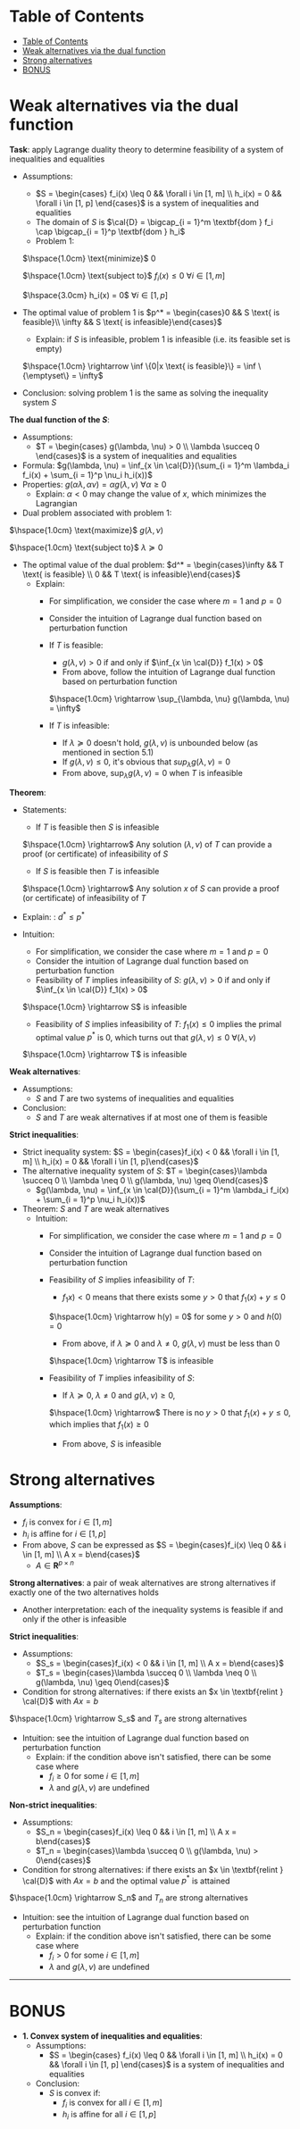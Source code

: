 <!-- TOC titleSize:1 tabSpaces:2 depthFrom:1 depthTo:6 withLinks:1 updateOnSave:1 orderedList:0 skip:0 title:1 charForUnorderedList:* -->
# Table of Contents
- [Table of Contents](#table-of-contents)
- [Weak alternatives via the dual function](#weak-alternatives-via-the-dual-function)
- [Strong alternatives](#strong-alternatives)
- [BONUS](#bonus)
<!-- /TOC -->

# Weak alternatives via the dual function
**Task**: apply Lagrange duality theory to determine feasibility of a system of inequalities and equalities
* Assumptions:
  * $S = \begin{cases} f_i(x) \leq 0 && \forall i \in [1, m] \\ h_i(x) = 0 && \forall i \in [1, p] \end{cases}$ is a system of inequalities and equalities
  * The domain of $S$ is $\cal{D} = \bigcap_{i = 1}^m \textbf{dom } f_i \cap \bigcap_{i = 1}^p \textbf{dom } h_i$
  * Problem 1:
  
  $\hspace{1.0cm} \text{minimize}$ $0$
  
  $\hspace{1.0cm} \text{subject to}$ $f_i(x) \leq 0$ $\forall i \in [1, m]$
  
  $\hspace{3.0cm} h_i(x) = 0$ $\forall i \in [1, p]$
* The optimal value of problem 1 is $p^* = \begin{cases}0 && S \text{ is feasible}\\ \infty && S \text{ is infeasible}\end{cases}$
  * Explain: if $S$ is infeasible, problem 1 is infeasible (i.e. its feasible set is empty)
  
  $\hspace{1.0cm} \rightarrow \inf \{0|x \text{ is feasible}\} = \inf \{\emptyset\} = \infty$
* Conclusion: solving problem 1 is the same as solving the inequality system $S$

**The dual function of the $S$**:
* Assumptions:
  * $T = \begin{cases} g(\lambda, \nu) > 0 \\ \lambda \succeq 0 \end{cases}$ is a system of inequalities and equalities
* Formula: $g(\lambda, \nu) = \inf_{x \in \cal{D}}(\sum_{i = 1}^m \lambda_i f_i(x) + \sum_{i = 1}^p \nu_i h_i(x))$
* Properties: $g(\alpha \lambda, \alpha \nu) = \alpha g(\lambda, \nu)$ $\forall \alpha \geq 0$
  * Explain: $\alpha < 0$ may change the value of $x$, which minimizes the Lagrangian
* Dual problem associated with problem 1:

$\hspace{1.0cm} \text{maximize}$ $g(\lambda, \nu)$

$\hspace{1.0cm} \text{subject to}$ $\lambda \succeq 0$
* The optimal value of the dual problem: $d^* = \begin{cases}\infty && T \text{ is feasible} \\ 0 && T \text{ is infeasible}\end{cases}$
  * Explain:
    * For simplification, we consider the case where $m = 1$ and $p = 0$
    * Consider the intuition of Lagrange dual function based on perturbation function
    * If $T$ is feasible:
      * $g(\lambda, \nu) > 0$ if and only if $\inf_{x \in \cal{D}} f_1(x) > 0$
      * From above, follow the intuition of Lagrange dual function based on perturbation function
      
      $\hspace{1.0cm} \rightarrow \sup_{\lambda, \nu} g(\lambda, \nu) = \infty$
    * If $T$ is infeasible:
      * If $\lambda \succeq 0$ doesn't hold, $g(\lambda, \nu)$ is unbounded below (as mentioned in section 5.1)
      * If $g(\lambda, \nu) \leq 0$, it's obvious that $sup_{\lambda} g(\lambda, \nu) = 0$
      * From above, $\sup_{\lambda} g(\lambda, \nu) = 0$ when $T$ is infeasible

**Theorem**:
  * Statements:
    * If $T$ is feasible then $S$ is infeasible
    
    $\hspace{1.0cm} \rightarrow$ Any solution $(\lambda, \nu)$ of $T$ can provide a proof (or certificate) of infeasibility of $S$
    * If $S$ is feasible then $T$ is infeasible
    
    $\hspace{1.0cm} \rightarrow$ Any solution $x$ of $S$ can provide a proof (or certificate) of infeasibility of $T$
  * Explain: : $d^* \leq p^*$
  * Intuition:
    * For simplification, we consider the case where $m = 1$ and $p = 0$
    * Consider the intuition of Lagrange dual function based on perturbation function
    * Feasibility of $T$ implies infeasibility of $S$: $g(\lambda, \nu) > 0$ if and only if $\inf_{x \in \cal{D}} f_1(x) > 0$
    
    $\hspace{1.0cm} \rightarrow S$ is infeasible
    * Feasibility of $S$ implies infeasibility of $T$: $f_1(x) \leq 0$ implies the primal optimal value $p^*$ is $0$, which turns out that $g(\lambda, \nu) \leq 0$ $\forall (\lambda, \nu)$
    
    $\hspace{1.0cm} \rightarrow T$ is infeasible

**Weak alternatives**:
* Assumptions:
  * $S$ and $T$ are two systems of inequalities and equalities
* Conclusion:
  * $S$ and $T$ are weak alternatives if at most one of them is feasible

**Strict inequalities**:
* Strict inequality system: $S = \begin{cases}f_i(x) < 0 && \forall i \in [1, m] \\ h_i(x) = 0 && \forall i \in [1, p]\end{cases}$
* The alternative inequality system of $S$: $T = \begin{cases}\lambda \succeq 0 \\ \lambda \neq 0 \\ g(\lambda, \nu) \geq 0\end{cases}$
  * $g(\lambda, \nu) = \inf_{x \in \cal{D}}(\sum_{i = 1}^m \lambda_i f_i(x) + \sum_{i = 1}^p \nu_i h_i(x))$
* Theorem: $S$ and $T$ are weak alternatives
  * Intuition:
    * For simplification, we consider the case where $m = 1$ and $p = 0$
    * Consider the intuition of Lagrange dual function based on perturbation function
    * Feasibility of $S$ implies infeasibility of $T$:
      * $f_1x) < 0$ means that there exists some $y > 0$ that $f_1(x) + y \leq 0$
      
      $\hspace{1.0cm} \rightarrow h(y) = 0$ for some $y > 0$ and $h(0) = 0$
      * From above, if $\lambda \succeq 0$ and $\lambda \neq 0$, $g(\lambda, \nu)$ must be less than $0$
      
      $\hspace{1.0cm} \rightarrow T$ is infeasible
    * Feasibility of $T$ implies infeasibility of $S$:
      * If $\lambda \succeq 0$, $\lambda \neq 0$ and $g(\lambda, \nu) \geq 0$,
      
      $\hspace{1.0cm} \rightarrow$ There is no $y > 0$ that $f_1(x) + y \leq 0$, which implies that $f_1(x) \geq 0$
      * From above, $S$ is infeasible

# Strong alternatives
**Assumptions**:
  * $f_i$ is convex for $i \in [1, m]$
  * $h_i$ is affine for $i \in [1, p]$
  * From above, $S$ can be expressed as $S = \begin{cases}f_i(x) \leq 0 && i \in [1, m] \\ A x = b\end{cases}$
    * $A \in \textbf{R}^{p \times n}$

**Strong alternatives**: a pair of weak alternatives are strong alternatives if exactly one of the two alternatives holds
  * Another interpretation: each of the inequality systems is feasible if and only if the other is infeasible

**Strict inequalities**:
* Assumptions:
  * $S_s = \begin{cases}f_i(x) < 0  && i \in [1, m] \\ A x = b\end{cases}$
  * $T_s = \begin{cases}\lambda \succeq 0 \\ \lambda \neq 0 \\ g(\lambda, \nu) \geq 0\end{cases}$
* Condition for strong alternatives: if there exists an $x \in \textbf{relint } \cal{D}$ with $A x = b$

$\hspace{1.0cm} \rightarrow S_s$ and $T_s$ are strong alternatives
* Intuition: see the intuition of Lagrange dual function based on perturbation function
  * Explain: if the condition above isn't satisfied, there can be some case where 
    * $f_i \geq 0$ for some $i \in [1, m]$
    * $\lambda$ and $g(\lambda, \nu)$ are undefined

**Non-strict inequalities**:
* Assumptions:
  * $S_n = \begin{cases}f_i(x) \leq 0 && i \in [1, m] \\ A x = b\end{cases}$
  * $T_n = \begin{cases}\lambda \succeq 0 \\ g(\lambda, \nu) > 0\end{cases}$
* Condition for strong alternatives: if there exists an $x \in \textbf{relint } \cal{D}$ with $A x = b$ and the optimal value $p^*$ is attained

$\hspace{1.0cm} \rightarrow S_n$ and $T_n$ are strong alternatives
* Intuition: see the intuition of Lagrange dual function based on perturbation function
  * Explain: if the condition above isn't satisfied, there can be some case where
    * $f_i > 0$ for some $i \in [1, m]$
    * $\lambda$ and $g(\lambda, \nu)$ are undefined

---

# BONUS
* **1. Convex system of inequalities and equalities**:
  * Assumptions:
    * $S = \begin{cases} f_i(x) \leq 0 && \forall i \in [1, m] \\ h_i(x) = 0 && \forall i \in [1, p] \end{cases}$ is a system of inequalities and equalities
  * Conclusion:
    * $S$ is convex if:
      * $f_i$ is convex for all $i \in [1, m]$
      * $h_i$ is affine for all $i \in [1, p]$